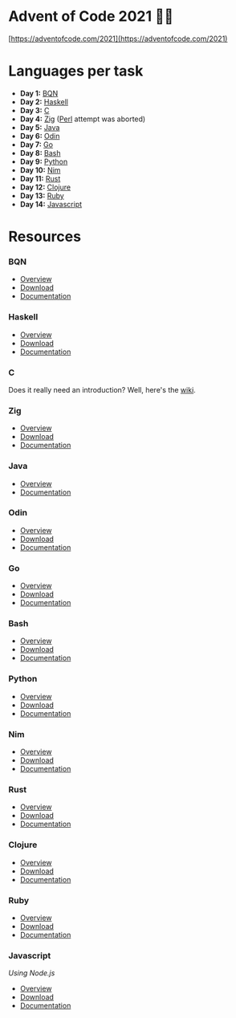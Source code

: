 # Advent of Code 2021 🎄🎅
[https://adventofcode.com/2021](https://adventofcode.com/2021)

# Languages per task
 - **Day 1:** [BQN](#bqn)
 - **Day 2:** [Haskell](#haskell)
 - **Day 3:** [C](#c)
 - **Day 4:** [Zig](#zig) ([Perl](https://www.perl.org/) attempt was aborted)
 - **Day 5:** [Java](#java)
 - **Day 6:** [Odin](#odin)
 - **Day 7:** [Go](#go)
 - **Day 8:** [Bash](#bash)
 - **Day 9:** [Python](#python)
 - **Day 10:** [Nim](#nim)
 - **Day 11:** [Rust](#rust)
 - **Day 12:** [Clojure](#clojure)
 - **Day 13:** [Ruby](#ruby)
 - **Day 14:** [Javascript](#javascript)

# Resources
### BQN
- [Overview](https://mlochbaum.github.io/BQN/index.html)
- [Download](https://github.com/dzaima/CBQN)
- [Documentation](https://mlochbaum.github.io/BQN/doc/index.html)

### Haskell
- [Overview](https://www.haskell.org/)
- [Download](https://www.haskell.org/downloads/)
- [Documentation](https://www.haskell.org/documentation/)

### C
Does it really need an introduction? Well, here's the [wiki](https://en.wikipedia.org/wiki/C_(programming_language)).

### Zig
- [Overview](https://ziglang.org/)
- [Download](https://ziglang.org/download/)
- [Documentation](https://ziglang.org/documentation/master/)

### Java
- [Overview](https://www.java.com/)
- [Documentation](https://docs.oracle.com/en/java/javase/17/index.html)

### Odin
- [Overview](https://odin-lang.org/)
- [Download](https://github.com/odin-lang/Odin/releases/latest)
- [Documentation](https://github.com/odin-lang/Odin/wiki)

### Go
- [Overview](https://go.dev/)
- [Download](https://go.dev/dl/)
- [Documentation](https://pkg.go.dev/std)

### Bash
- [Overview](https://www.gnu.org/software/bash/)
- [Download](https://ftp.gnu.org/gnu/bash/)
- [Documentation](https://www.gnu.org/software/bash/manual/bash.html)

### Python
- [Overview](https://www.python.org/)
- [Download](https://www.python.org/downloads/)
- [Documentation](https://docs.python.org/3/)

### Nim
- [Overview](https://nim-lang.org/)
- [Download](https://nim-lang.org/install.html)
- [Documentation](https://nim-lang.org/documentation.html)

### Rust
- [Overview](https://www.rust-lang.org/)
- [Download](https://rustup.rs/)
- [Documentation](https://doc.rust-lang.org/)

### Clojure
- [Overview](https://clojure.org/)
- [Download](https://clojure.org/guides/getting_started)
- [Documentation](https://clojuredocs.org/)

### Ruby
- [Overview](https://www.ruby-lang.org/)
- [Download](https://www.ruby-lang.org/en/downloads/)
- [Documentation](https://docs.ruby-lang.org/en/)

### Javascript
_Using Node.js_
- [Overview](https://nodejs.org/)
- [Download](https://nodejs.org/en/download/)
- [Documentation](https://developer.mozilla.org/en-US/docs/Web/JavaScript)
